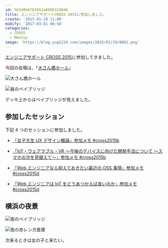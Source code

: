 ```yaml
---
id: 563d9b67bf652a600632d046
title: エンジニアサポートCROSS 2015に参加しました。
create: '2015-01-29 11:00'
modify: '2017-03-01 08:58'
categories:
  - CROSS
  - Meetup
image: 'https://blog.yug1224.com/images/2015/01/29/0001.png'
---
```


[エンジニアサポート CROSS 2015](http://2015.cross-party.com)に参加してきました。

今回の会場は、「[大さん橋ホール](http://www.osanbashi.com/hall/)」

![大さん橋ホール](/images/2015/01/29/0001.png)

![昼のベイブリッジ](/images/2015/01/29/0002.png)

デッキ上からはベイブリッジが見えました。

<!-- more -->

## 参加したセッション

下記 4 つのセッションに参加しました。

- [「女子大生 UX デザイン概論」参加メモ #cross2015b](/2015/01/29/cross2015-01)

* [「IoT・ウェアラブル・VR ～今後のデバイスに向けた開発手法について ～スマホの次を見据えて～」参加メモ #cross2015b](/2015/01/29/cross2015-02)

- [「Web エンジニアなら抑えておきたい最近の OSS 事情」参加メモ #cross2015d](/2015/01/29/cross2015-03)

* [「Web エンジニアは IoT をどうあつかえば良いのか」参加メモ #cross2015d](/2015/01/29/cross2015-04)

## 横浜の夜景

![夜のベイブリッジ](/images/2015/01/29/0007.png)

![夜の赤レンガ倉庫](/images/2015/01/29/0008.png)

次来るときは女の子と来たい。
